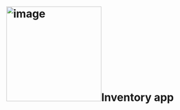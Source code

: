 <img width="248" alt="image" src="https://github.com/user-attachments/assets/a2e62cbd-6483-45e8-95c2-9c3f53a5e67f">Inventory app
==================================

